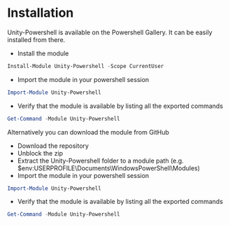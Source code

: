 # Installation

Unity-Powershell is available on the Powershell Gallery. It can be easily installed from there.

* Install the module
``` Powershell
Install-Module Unity-Powershell -Scope CurrentUser
```

* Import the module in your powershell session
``` Powershell
Import-Module Unity-Powershell
```

* Verify that the module is available by listing all the exported commands
``` Powershell
Get-Command -Module Unity-Powershell
```

Alternatively you can download the module from GitHub

* Download the repository
* Unblock the zip
* Extract the Unity-Powershell folder to a module path (e.g. $env:USERPROFILE\Documents\WindowsPowerShell\Modules\)
* Import the module in your powershell session
``` Powershell
Import-Module Unity-Powershell
```
* Verify that the module is available by listing all the exported commands
``` Powershell
Get-Command -Module Unity-Powershell
```
